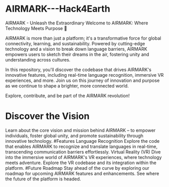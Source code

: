 # AIRMARK---Hack4Earth
AIRMARK - Unleash the Extraordinary
Welcome to AIRMARK: Where Technology Meets Purpose 🚀

AIRMARK is more than just a platform; it's a transformative force for global connectivity, learning, and sustainability. Powered by cutting-edge technology and a vision to break down language barriers, AIRMARK empowers users to sketch their dreams in the air, fostering unity and understanding across cultures.

In this repository, you'll discover the codebase that drives AIRMARK's innovative features, including real-time language recognition, immersive VR experiences, and more. Join us on this journey of innovation and purpose as we continue to shape a brighter, more connected world.

Explore, contribute, and be part of the AIRMARK revolution!
# Discover the Vision
Learn about the core vision and mission behind AIRMARK – to empower individuals, foster global unity, and promote sustainability through innovative technology.
#Features
Language Recognition
Explore the code that enables AIRMARK to recognize and translate languages in real-time, transcending communication barriers effortlessly.
Virtual Reality (VR)
Dive into the immersive world of AIRMARK's VR experiences, where technology meets adventure. Explore the VR codebase and its integration within the platform.
#Future Roadmap
Stay ahead of the curve by exploring our roadmap for upcoming AIRMARK features and enhancements. See where the future of the platform is headed.

